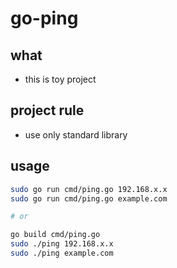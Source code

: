 # go-ping

## what
- this is toy project

## project rule
- use only standard library

## usage
```bash
sudo go run cmd/ping.go 192.168.x.x
sudo go run cmd/ping.go example.com

# or

go build cmd/ping.go
sudo ./ping 192.168.x.x
sudo ./ping example.com
```
